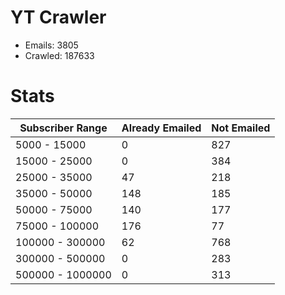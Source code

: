 # YT Crawler
- Emails: 3805
- Crawled: 187633

# Stats
| Subscriber Range  | Already Emailed | Not Emailed |
|-------|-------|-------|
| 5000 - 15000 | 0 | 827 |
| 15000 - 25000 | 0 | 384 |
| 25000 - 35000 | 47 | 218 |
| 35000 - 50000 | 148 | 185 |
| 50000 - 75000 | 140 | 177 |
| 75000 - 100000 | 176 | 77 |
| 100000 - 300000 | 62 | 768 |
| 300000 - 500000 | 0 | 283 |
| 500000 - 1000000 | 0 | 313 |
